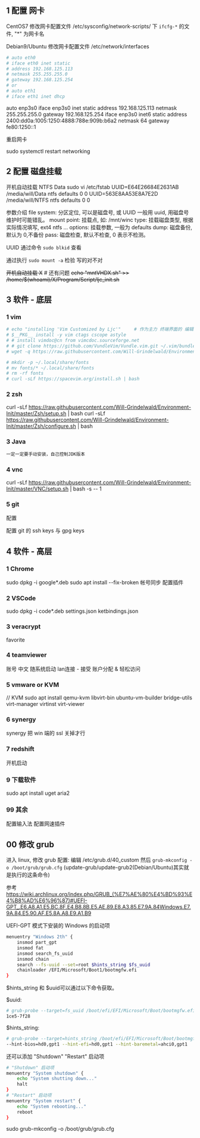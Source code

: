 
## 1 配置 网卡

CentOS7 修改网卡配置文件 /etc/sysconfig/network-scripts/ 下 `ifcfg-*` 的文件, "*" 为网卡名

Debian9/Ubuntu 修改网卡配置文件 /etc/network/interfaces

```sh
# auto eth0
# iface eth0 inet static
# address 192.168.125.113
# netmask 255.255.255.0
# gateway 192.168.125.254
# or
# auto eth1
# iface eth1 inet dhcp
```

auto enp3s0
iface enp3s0 inet static
address 192.168.125.113
netmask 255.255.255.0
gateway 192.168.125.254
iface enp3s0 inet6 static
address 2400:dd0a:1005:1250:4888:788e:909b:b6a2
netmask 64
gateway fe80:1250::1

重启网卡

sudo systemctl restart networking

## 2 配置 磁盘挂载

开机自动挂载 NTFS Data
sudo vi /etc/fstab
UUID=E64E26684E2631AB /media/will/Data ntfs defaults 0 0
UUID=563E8AA53E8A7E2D /media/will/NTFS ntfs defaults 0 0

参数介绍
file system: 分区定位, 可以是磁盘号, 或 UUID 一般用 uuid, 用磁盘号维护时可能错乱。
mount point: 挂载点, 如: /mnt/winc
type: 挂载磁盘类型, 根据实际情况填写, ext4 ntfs ...
options: 挂载参数, 一般为 defaults
dump: 磁盘备份, 默认为 0,不备份
pass: 磁盘检查, 默认不检查, 0 表示不检测。

UUID 通过命令 `sudo blkid` 查看

通过执行 `sudo mount -a` 检验 写的对不对

~~开机自动挂载 X~~ # 还有问题
~~echo "mntVHDX.sh" >> /home/$(whoami)/X/Program/Script/ljc_init.sh~~

## 3 软件 - 底层

### 1 vim

```sh
# echo "installing 'Vim Customized by Ljc'"     # 作为主力 终端界面的 编辑器, 保证适用简洁高效
# $__PKG__ install -y vim ctags cscope astyle
# # install vimdoc@cn from vimcdoc.sourceforge.net
# # git clone https://github.com/VundleVim/Vundle.vim.git ~/.vim/bundle/Vundle.vim
# wget -q https://raw.githubusercontent.com/Will-Grindelwald/Environment-Init/master/Vim/setup && sh -x setup

# mkdir -p ~/.local/share/fonts
# mv fonts/* ~/.local/share/fonts
# rm -rf fonts
# curl -sLf https://spacevim.org/install.sh | bash
```

### 2 zsh

curl -sLf https://raw.githubusercontent.com/Will-Grindelwald/Environment-Init/master/Zsh/setup.sh | bash
curl -sLf https://raw.githubusercontent.com/Will-Grindelwald/Environment-Init/master/Zsh/configure.sh | bash

### 3 Java

```sh
一定一定要手动安装，自己控制JDK版本
```

### 4 vnc

curl -sLf https://raw.githubusercontent.com/Will-Grindelwald/Environment-Init/master/VNC/setup.sh | bash -s -- 1

### 5 git

配置

配置 git 的 ssh keys 与 gpg keys

## 4 软件 - 高层

### 1 Chrome

sudo dpkg -i google*.deb
sudo apt install --fix-broken
帐号同步
配置插件

### 2 VSCode

sudo dpkg -i code*.deb
settings.json
ketbindings.json

### 3 veracrypt

favorite

### 4 teamviewer

账号
中文
随系统启动
lan连接 - 接受
账户分配 & 轻松访问

### 5 vmware or KVM

// KVM
sudo apt install qemu-kvm libvirt-bin ubuntu-vm-builder bridge-utils virt-manager virtinst virt-viewer

### 6 synergy

synergy 把 win 端的 ssl 关掉才行

### 7 redshift

开机启动

### 9 下载软件

sudo apt install uget aria2

### 99 其余

配置输入法
配置网速插件

## 00 修改 grub

进入 linux, 修改 grub 配置: 编辑 /etc/grub.d/40_custom 然后 `grub-mkconfig -o /boot/grub/grub.cfg` (update-grub/update-grub2(Debian/Ubuntu)其实就是执行的这条命令)

参考 https://wiki.archlinux.org/index.php/GRUB_(%E7%AE%80%E4%BD%93%E4%B8%AD%E6%96%87)#UEFI-GPT_.E6.A8.A1.E5.BC.8F.E4.B8.8B.E5.AE.89.E8.A3.85.E7.9A.84Windows.E7.9A.84.E5.90.AF.E5.8A.A8.E9.A1.B9

UEFI-GPT 模式下安装的 Windows 的启动项

```sh
menuentry "Windows 2th" {
    insmod part_gpt
    insmod fat
    insmod search_fs_uuid
    insmod chain
    search --fs-uuid --set=root $hints_string $fs_uuid
    chainloader /EFI/Microsoft/Boot1/bootmgfw.efi
}
```

$hints_string 和 $uuid可以通过以下命令获取。

$uuid:

```sh
# grub-probe --target=fs_uuid /boot/efi/EFI/Microsoft/Boot/bootmgfw.efi
1ce5-7f28
```

$hints_string:

```sh
# grub-probe --target=hints_string /boot/efi/EFI/Microsoft/Boot/bootmgfw.efi
--hint-bios=hd0,gpt1 --hint-efi=hd0,gpt1 --hint-baremetal=ahci0,gpt1
```

还可以添加 "Shutdown" "Restart" 启动项

```sh
# "Shutdown" 启动项
menuentry "System shutdown" {
    echo "System shutting down..."
    halt
}
# "Restart" 启动项
menuentry "System restart" {
    echo "System rebooting..."
    reboot
}
```

sudo grub-mkconfig -o /boot/grub/grub.cfg
